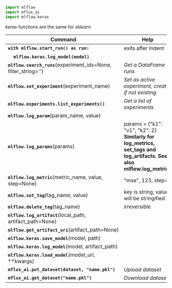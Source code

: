 ```python
import mlflow
import mflux_ai
import mlflow.keras
```
_keras_ functions are the same for _sklearn_

|Command|Help|
|---|---|
|**`with mlflow.start_run() as run:`**|exits after indent|
|**&nbsp;&nbsp;&nbsp;&nbsp;`mlflow.keras.log_model(model)`**||
|**`mlflow.search_runs`**(experiment_ids=None, filter_string='')|_Get a DataFrame of runs_|
|**`mlflow.set_experiment`**(experiment_name)|_Set as active experiment, create if not existing_|
|**`mlflow.experiments.list_experiments()`**|_Get a list of experiments_|
|**`mlflow.log_param`**(param_name, value)||
|**`mlflow.log_params`**(params)|params = {"k1": "v1", "k2": 2} **Similarly for log_metrics, set_tags and log_artifacts. See also mlflow.log_metrics**|
|**`mlflow.log_metric`**(metric_name, value, step=None)|"mse", 123, step=2|
|**`mlflow.set_tag`**(tag_name, value)|key is string, value will be stringified|
|**`mlflow.delete_tag`**(tag_name)|_irreversible_|
|**`mlflow.log_artifact`**(local_path, artifact_path=None)||
|**`mlflow.get_artifact_uri`**(artifact_path=None)||
|**`mlflow.keras.save_model`**(model, path)||
|**`mlflow.keras.log_model`**(model, artifact_path)||
|**`mlflow.keras.load_model`**(model_uri, **kwargs)||
|**`mflux_ai.put_dataset(dataset, "name.pkl")`**|_Upload dataset_|
|**`mflux_ai.get_dataset("name.pkl")`**|_Download dataset_|